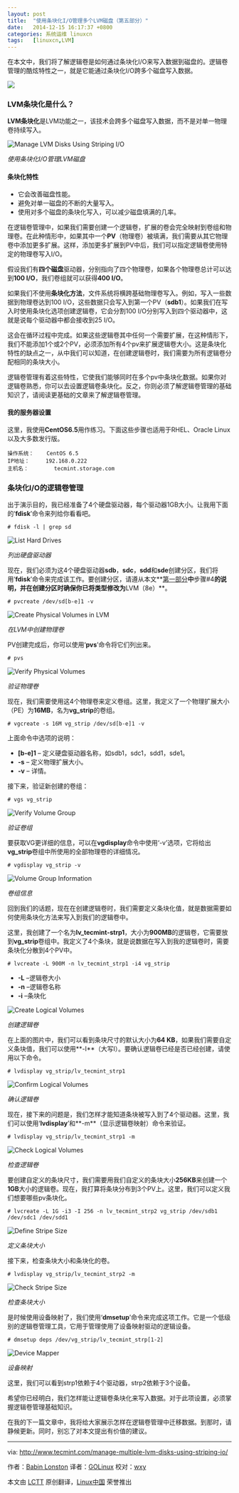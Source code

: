 ```yaml
---
layout: post
title:	"使用条块化I/O管理多个LVM磁盘（第五部分）"
date:	2014-12-15 16:17:37 +0800 
categories:	系统运维 linuxcn 
tags:	[linuxcn,LVM]
---
```



在本文中，我们将了解逻辑卷是如何通过条块化I/O来写入数据到磁盘的。逻辑卷管理的酷炫特性之一，就是它能通过条块化I/O跨多个磁盘写入数据。


![](/Asserts/Images/album/201412/15/161740rxmkog9vxthmfpvp.jpg)


### LVM条块化是什么？


**LVM条块化**是LVM功能之一，该技术会跨多个磁盘写入数据，而不是对单一物理卷持续写入。


![Manage LVM Disks Using Striping I/O](/Asserts/Images/album/201412/15/161745rnhcb8ye3c8wywxl.jpeg)


*使用条块化I/O管理LVM磁盘*


#### 条块化特性


* 它会改善磁盘性能。
* 避免对单一磁盘的不断的大量写入。
* 使用对多个磁盘的条块化写入，可以减少磁盘填满的几率。


在逻辑卷管理中，如果我们需要创建一个逻辑卷，扩展的卷会完全映射到卷组和物理卷。在此种情形中，如果其中一个**PV**（物理卷）被填满，我们需要从其它物理卷中添加更多扩展。这样，添加更多扩展到PV中后，我们可以指定逻辑卷使用特定的物理卷写入I/O。


假设我们有**四个磁盘**驱动器，分别指向了四个物理卷，如果各个物理卷总计可以达到**100 I/O**，我们卷组就可以获得**400 I/O**。


如果我们不使用**条块化方法**，文件系统将横跨基础物理卷写入。例如，写入一些数据到物理卷达到100 I/O，这些数据只会写入到第一个PV（**sdb1**）。如果我们在写入时使用条块化选项创建逻辑卷，它会分割100 I/O分别写入到四个驱动器中，这就是说每个驱动器中都会接收到25 I/O。


这会在循环过程中完成。如果这些逻辑卷其中任何一个需要扩展，在这种情形下，我们不能添加1个或2个PV，必须添加所有4个pv来扩展逻辑卷大小。这是条块化特性的缺点之一，从中我们可以知道，在创建逻辑卷时，我们需要为所有逻辑卷分配相同的条块大小。


逻辑卷管理有着这些特性，它使我们能够同时在多个pv中条块化数据。如果你对逻辑卷熟悉，你可以去设置逻辑卷条块化。反之，你则必须了解逻辑卷管理的基础知识了，请阅读更基础的文章来了解逻辑卷管理。


#### 我的服务器设置


这里，我使用**CentOS6.5**用作练习。下面这些步骤也适用于RHEL、Oracle Linux以及大多数发行版。



```
操作系统：    CentOS 6.5
IP地址：     192.168.0.222
主机名：        tecmint.storage.com

```

### 条块化I/O的逻辑卷管理


出于演示目的，我已经准备了4个硬盘驱动器，每个驱动器1GB大小。让我用下面的‘**fdisk**’命令来列给你看看吧。



```
# fdisk -l | grep sd

```

![List Hard Drives](/Asserts/Images/album/201412/15/161746uqy6y6qqam6rlaen.png)


*列出硬盘驱动器*


现在，我们必须为这4个硬盘驱动器**sdb**，**sdc**，**sdd**和**sde**创建分区，我们将用‘**fdisk**’命令来完成该工作。要创建分区，请遵从本文**[第一部分](http://linux.cn/article-3965-1.html)**中**步骤#4**的说明，并在创建分区时确保你已将类型修改为**LVM（8e）**。



```
# pvcreate /dev/sd[b-e]1 -v

```

![Create Physical Volumes in LVM](/Asserts/Images/album/201412/15/161748wisvmzmspm2rvrii.png)


*在LVM中创建物理卷*


PV创建完成后，你可以使用‘**pvs**’命令将它们列出来。



```
# pvs

```

![Verify Physical Volumes](/Asserts/Images/album/201412/15/161749j0npmjqzvn12vplw.png)


*验证物理卷*


现在，我们需要使用这4个物理卷来定义卷组。这里，我定义了一个物理扩展大小（PE）为**16MB**，名为**vg\_strip**的卷组。



```
# vgcreate -s 16M vg_strip /dev/sd[b-e]1 -v

```

上面命令中选项的说明：


* **[b-e]1** – 定义硬盘驱动器名称，如sdb1，sdc1，sdd1，sde1。
* **-s** – 定义物理扩展大小。
* **-v** – 详情。


接下来，验证新创建的卷组：



```
# vgs vg_strip

```

![Verify Volume Group](/Asserts/Images/album/201412/15/161750f8ov2s4i52bb5vsz.png)


*验证卷组*


要获取VG更详细的信息，可以在**vgdisplay**命令中使用‘-v’选项，它将给出**vg\_strip**卷组中所使用的全部物理卷的详细情况。



```
# vgdisplay vg_strip -v

```

![Volume Group Information](/Asserts/Images/album/201412/15/161752pp5b62gfvb6z6p85.png)


*卷组信息*


回到我们的话题，现在在创建逻辑卷时，我们需要定义条块化值，就是数据需要如何使用条块化方法来写入到我们的逻辑卷中。


这里，我创建了一个名为**lv\_tecmint-strp1**，大小为**900MB**的逻辑卷，它需要放到**vg\_strip**卷组中。我定义了4个条块，就是说数据在写入到我的逻辑卷时，需要条块化分散到4个PV中。



```
# lvcreate -L 900M -n lv_tecmint_strp1 -i4 vg_strip

```

* **-L** –逻辑卷大小
* **-n** –逻辑卷名称
* **-i** –条块化


![Create Logical Volumes](/Asserts/Images/album/201412/15/161754brn6irraqhqpijrr.png)


*创建逻辑卷*


在上面的图片中，我们可以看到条块尺寸的默认大小为**64 KB**，如果我们需要自定义条块值，我们可以使用**-I**（大写I）。要确认逻辑卷已经是否已经创建，请使用以下命令。



```
# lvdisplay vg_strip/lv_tecmint_strp1

```

![Confirm Logical Volumes](/Asserts/Images/album/201412/15/161755kfrnxczcql66ncrn.png)


*确认逻辑卷*


现在，接下来的问题是，我们怎样才能知道条块被写入到了4个驱动器。这里，我们可以使用‘**lvdisplay**’和**-m**（显示逻辑卷映射）命令来验证。



```
# lvdisplay vg_strip/lv_tecmint_strp1 -m

```

![Check Logical Volumes](/Asserts/Images/album/201412/15/161758pziip7i5ixxz5day.png)


*检查逻辑卷*


要创建自定义的条块尺寸，我们需要用我们自定义的条块大小**256KB**来创建一个**1GB**大小的逻辑卷。现在，我打算将条块分布到3个PV上。这里，我们可以定义我们想要哪些pv条块化。



```
# lvcreate -L 1G -i3 -I 256 -n lv_tecmint_strp2 vg_strip /dev/sdb1 /dev/sdc1 /dev/sdd1

```

![Define Stripe Size](/Asserts/Images/album/201412/15/161800hmkwk9850ym0v9vy.png)


*定义条块大小*


接下来，检查条块大小和条块化的卷。



```
# lvdisplay vg_strip/lv_tecmint_strp2 -m

```

![Check Stripe Size](/Asserts/Images/album/201412/15/161802yfebdtyfqeqfoiaj.png)


*检查条块大小*


是时候使用设备映射了，我们使用‘**dmsetup**’命令来完成这项工作。它是一个低级别的逻辑卷管理工具，它用于管理使用了设备映射驱动的逻辑设备。



```
# dmsetup deps /dev/vg_strip/lv_tecmint_strp[1-2]

```

![Device Mapper](/Asserts/Images/album/201412/15/161803anbdt5n5qnltdlcc.png)


*设备映射*


这里，我们可以看到strp1依赖于4个驱动器，strp2依赖于3个设备。


希望你已经明白，我们怎样能让逻辑卷条块化来写入数据。对于此项设置，必须掌握逻辑卷管理基础知识。


在我的下一篇文章中，我将给大家展示怎样在逻辑卷管理中迁移数据。到那时，请静候更新。同时，别忘了对本文提出有价值的建议。




---


via: <http://www.tecmint.com/manage-multiple-lvm-disks-using-striping-io/>


作者：[Babin Lonston](http://www.tecmint.com/author/babinlonston/) 译者：[GOLinux](https://github.com/GOLinux) 校对：[wxy](https://github.com/wxy)


本文由 [LCTT](https://github.com/LCTT/TranslateProject) 原创翻译，[Linux中国](http://linux.cn/) 荣誉推出
